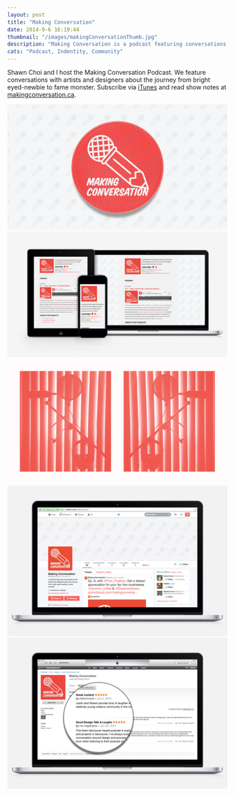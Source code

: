```yaml
---
layout: post
title: "Making Conversation"
date: 2014-9-6 16:19:44
thumbnail: "/images/makingConversationThumb.jpg"
description: "Making Conversation is a podcast featuring conversations with artists and designers about the journey from bright eyed-newbie to fame monster."
cats: "Podcast, Indentity, Community"
---
```


Shawn Choi and I host the Making Conversation Podcast. We feature conversations with artists and designers about the journey from bright eyed-newbie to fame monster. Subscribe via [iTunes](https://itunes.apple.com/ca/podcast/making-conversation/id866475083?mt=2) and read show notes at [makingconversation.ca](http://makingconversation.ca/).

<div>
	<img src="/images/makingConversationLogo.jpg" alt="Making Conversatino Logo" />
	<img src="/images/makingConversationResponsiveShowcase.jpg" alt="Steamclock Software Portfolio" />
	<img src="/images/makingConversationProcess.jpg" alt="Steamclock Software iPhone" />
	<img src="/images/makingConversationTwitter.jpg" alt="Steamclock Software Prism" />
	<img src="/images/makingConversationiTunes.jpg" alt="Steamclock Software iPad" />
</div>